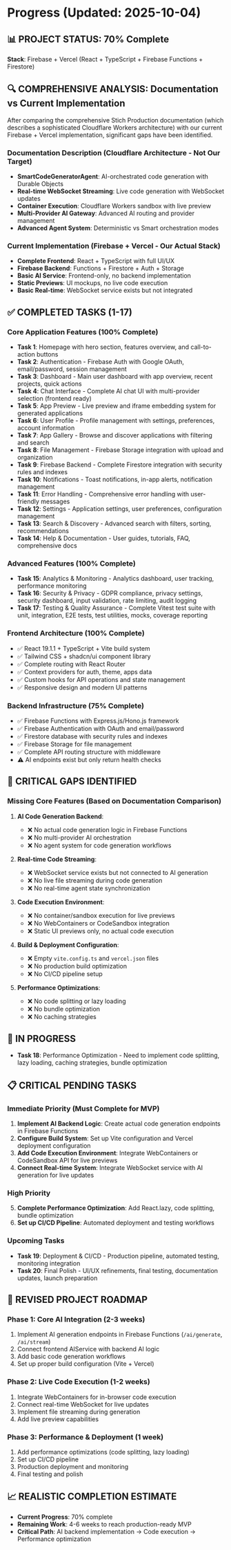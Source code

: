 # Progress (Updated: 2025-10-04)

## 📊 **PROJECT STATUS: 70% Complete**
**Stack**: Firebase + Vercel (React + TypeScript + Firebase Functions + Firestore)

## 🔍 **COMPREHENSIVE ANALYSIS: Documentation vs Current Implementation**

After comparing the comprehensive Stich Production documentation (which describes a sophisticated Cloudflare Workers architecture) with our current Firebase + Vercel implementation, significant gaps have been identified.

### **Documentation Description** (Cloudflare Architecture - Not Our Target)
- **SmartCodeGeneratorAgent**: AI-orchestrated code generation with Durable Objects
- **Real-time WebSocket Streaming**: Live code generation with WebSocket updates
- **Container Execution**: Cloudflare Workers sandbox with live preview
- **Multi-Provider AI Gateway**: Advanced AI routing and provider management
- **Advanced Agent System**: Deterministic vs Smart orchestration modes

### **Current Implementation** (Firebase + Vercel - Our Actual Stack)
- **Complete Frontend**: React + TypeScript with full UI/UX
- **Firebase Backend**: Functions + Firestore + Auth + Storage
- **Basic AI Service**: Frontend-only, no backend implementation
- **Static Previews**: UI mockups, no live code execution
- **Basic Real-time**: WebSocket service exists but not integrated

## ✅ **COMPLETED TASKS (1-17)**

### Core Application Features (100% Complete)
- **Task 1**: Homepage with hero section, features overview, and call-to-action buttons
- **Task 2**: Authentication - Firebase Auth with Google OAuth, email/password, session management
- **Task 3**: Dashboard - Main user dashboard with app overview, recent projects, quick actions
- **Task 4**: Chat Interface - Complete AI chat UI with multi-provider selection (frontend ready)
- **Task 5**: App Preview - Live preview and iframe embedding system for generated applications
- **Task 6**: User Profile - Profile management with settings, preferences, account information
- **Task 7**: App Gallery - Browse and discover applications with filtering and search
- **Task 8**: File Management - Firebase Storage integration with upload and organization
- **Task 9**: Firebase Backend - Complete Firestore integration with security rules and indexes
- **Task 10**: Notifications - Toast notifications, in-app alerts, notification management
- **Task 11**: Error Handling - Comprehensive error handling with user-friendly messages
- **Task 12**: Settings - Application settings, user preferences, configuration management
- **Task 13**: Search & Discovery - Advanced search with filters, sorting, recommendations
- **Task 14**: Help & Documentation - User guides, tutorials, FAQ, comprehensive docs

### Advanced Features (100% Complete)
- **Task 15**: Analytics & Monitoring - Analytics dashboard, user tracking, performance monitoring
- **Task 16**: Security & Privacy - GDPR compliance, privacy settings, security dashboard, input validation, rate limiting, audit logging
- **Task 17**: Testing & Quality Assurance - Complete Vitest test suite with unit, integration, E2E tests, test utilities, mocks, coverage reporting

### Frontend Architecture (100% Complete)
- ✅ React 19.1.1 + TypeScript + Vite build system
- ✅ Tailwind CSS + shadcn/ui component library
- ✅ Complete routing with React Router
- ✅ Context providers for auth, theme, apps data
- ✅ Custom hooks for API operations and state management
- ✅ Responsive design and modern UI patterns

### Backend Infrastructure (75% Complete)
- ✅ Firebase Functions with Express.js/Hono.js framework
- ✅ Firebase Authentication with OAuth and email/password
- ✅ Firestore database with security rules and indexes
- ✅ Firebase Storage for file management
- ✅ Complete API routing structure with middleware
- ⚠️ AI endpoints exist but only return health checks

## 🚨 **CRITICAL GAPS IDENTIFIED**

### **Missing Core Features** (Based on Documentation Comparison)
1. **AI Code Generation Backend**: 
   - ❌ No actual code generation logic in Firebase Functions
   - ❌ No multi-provider AI orchestration
   - ❌ No agent system for code generation workflows

2. **Real-time Code Streaming**:
   - ❌ WebSocket service exists but not connected to AI generation
   - ❌ No live file streaming during code generation
   - ❌ No real-time agent state synchronization

3. **Code Execution Environment**:
   - ❌ No container/sandbox execution for live previews
   - ❌ No WebContainers or CodeSandbox integration
   - ❌ Static UI previews only, no actual code execution

4. **Build & Deployment Configuration**:
   - ❌ Empty `vite.config.ts` and `vercel.json` files
   - ❌ No production build optimization
   - ❌ No CI/CD pipeline setup

5. **Performance Optimizations**:
   - ❌ No code splitting or lazy loading
   - ❌ No bundle optimization
   - ❌ No caching strategies

## 🚧 **IN PROGRESS**

- **Task 18**: Performance Optimization - Need to implement code splitting, lazy loading, caching strategies, bundle optimization

## 📋 **CRITICAL PENDING TASKS**

### **Immediate Priority (Must Complete for MVP)**
1. **Implement AI Backend Logic**: Create actual code generation endpoints in Firebase Functions
2. **Configure Build System**: Set up Vite configuration and Vercel deployment configuration  
3. **Add Code Execution Environment**: Integrate WebContainers or CodeSandbox API for live previews
4. **Connect Real-time System**: Integrate WebSocket service with AI generation for live updates

### **High Priority**
5. **Complete Performance Optimization**: Add React.lazy, code splitting, bundle optimization
6. **Set up CI/CD Pipeline**: Automated deployment and testing workflows

### **Upcoming Tasks**
- **Task 19**: Deployment & CI/CD - Production pipeline, automated testing, monitoring integration
- **Task 20**: Final Polish - UI/UX refinements, final testing, documentation updates, launch preparation

## 🎯 **REVISED PROJECT ROADMAP**

### **Phase 1: Core AI Integration (2-3 weeks)**
1. Implement AI generation endpoints in Firebase Functions (`/ai/generate`, `/ai/stream`)
2. Connect frontend AIService with backend AI logic
3. Add basic code generation workflows
4. Set up proper build configuration (Vite + Vercel)

### **Phase 2: Live Code Execution (1-2 weeks)**
1. Integrate WebContainers for in-browser code execution
2. Connect real-time WebSocket for live updates
3. Implement file streaming during generation
4. Add live preview capabilities

### **Phase 3: Performance & Deployment (1 week)**
1. Add performance optimizations (code splitting, lazy loading)
2. Set up CI/CD pipeline
3. Production deployment and monitoring
4. Final testing and polish

## 📈 **REALISTIC COMPLETION ESTIMATE**
- **Current Progress**: 70% complete
- **Remaining Work**: 4-6 weeks to reach production-ready MVP
- **Critical Path**: AI backend implementation → Code execution → Performance optimization
